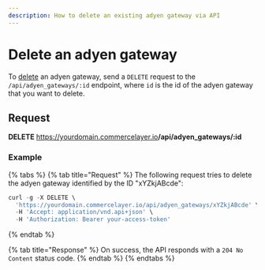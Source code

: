 ```yaml
---
description: How to delete an existing adyen gateway via API
---
```


# Delete an adyen gateway

To <a href="https://docs.commercelayer.io/developers/deleting-resources" target="_blank">delete</a> an adyen gateway, send a `DELETE` request to the `/api/adyen_gateways/:id` endpoint, where `id` is the id of the adyen gateway that you want to delete.

## Request

**DELETE** https://yourdomain.commercelayer.io<b>/api/adyen_gateways/:id</b>

### Example

{% tabs %}
{% tab title="Request" %}
The following request tries to delete the adyen gateway identified by the ID "xYZkjABcde":

```javascript
curl -g -X DELETE \
  'https://yourdomain.commercelayer.io/api/adyen_gateways/xYZkjABcde' \
  -H 'Accept: application/vnd.api+json' \
  -H 'Authorization: Bearer your-access-token'
```
{% endtab %}

{% tab title="Response" %}
On success, the API responds with a `204 No Content` status code.
{% endtab %}
{% endtabs %}

